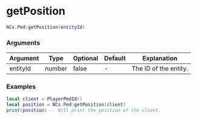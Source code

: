 # getPosition

```lua
NCs.Ped:getPosition(entityId)
```

### Arguments
| Argument | Type   | Optional | Default | Explanation           |
|----------|--------|----------|---------|-----------------------|
| entityId | number | false    | -       | The ID of the entity. |

### Examples
```lua
local client = PlayerPedId()
local position = NCs.Ped:getPosition(client)
print(position) -- Will print the position of the client.
```